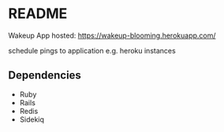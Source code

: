 # README
Wakeup App
hosted: https://wakeup-blooming.herokuapp.com/

schedule pings to application e.g. heroku instances


## Dependencies
- Ruby
- Rails
- Redis
- Sidekiq

